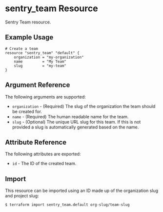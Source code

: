 # sentry_team Resource

Sentry Team resource.

## Example Usage

```hcl
# Create a team
resource "sentry_team" "default" {
    organization = "my-organization"
    name         = "My Team"
    slug         = "my-team"
}
```

## Argument Reference

The following arguments are supported:

- `organization` - (Required) The slug of the organization the team should be created for.
- `name` - (Required) The human readable name for the team.
- `slug` - (Optional) The unique URL slug for this team. If this is not provided a slug is automatically generated based on the name.

## Attribute Reference

The following attributes are exported:

- `id` - The ID of the created team.

## Import

This resource can be imported using an ID made up of the organization slug and project slug:

```bash
$ terraform import sentry_team.default org-slug/team-slug
```
